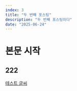 ```yaml
---
index: 3
title: "두 번째 포스팅"
description: "두 번째 포스팅이다"
date: "2025-06-24"
---
```


# 본문 시작
## 222
[테스트 글씨](https://www.naver.com)
